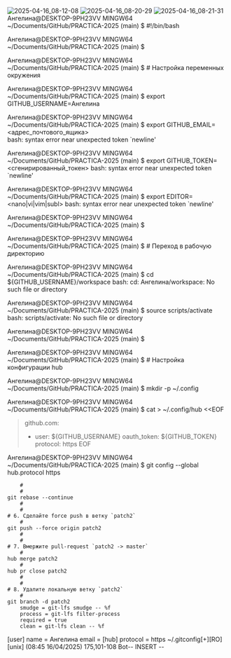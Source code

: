 ![2025-04-16_08-12-08](https://github.com/user-attachments/assets/27d8c453-fa6a-41ae-8664-55778db6a7f2)
![2025-04-16_08-20-29](https://github.com/user-attachments/assets/67756d61-31f7-44ce-9f39-dd5161a2530e)
![2025-04-16_08-21-31](https://github.com/user-attachments/assets/2e2e9298-1167-494a-9190-98dbb10ccdb2)
Ангелина@DESKTOP-9PH23VV MINGW64 ~/Documents/GitHub/PRACTICA-2025 (main)
$ #!/bin/bash

Ангелина@DESKTOP-9PH23VV MINGW64 ~/Documents/GitHub/PRACTICA-2025 (main)
$ 

Ангелина@DESKTOP-9PH23VV MINGW64 ~/Documents/GitHub/PRACTICA-2025 (main)
$ # Настройка переменных окружения

Ангелина@DESKTOP-9PH23VV MINGW64 ~/Documents/GitHub/PRACTICA-2025 (main)
$ export GITHUB_USERNAME=Ангелина

Ангелина@DESKTOP-9PH23VV MINGW64 ~/Documents/GitHub/PRACTICA-2025 (main)
$ export GITHUB_EMAIL=<адрес_почтового_ящика>     
bash: syntax error near unexpected token `newline'

Ангелина@DESKTOP-9PH23VV MINGW64 ~/Documents/GitHub/PRACTICA-2025 (main)
$ export GITHUB_TOKEN=<сгенирированный_токен>
bash: syntax error near unexpected token `newline'

Ангелина@DESKTOP-9PH23VV MINGW64 ~/Documents/GitHub/PRACTICA-2025 (main)
$ export EDITOR=<nano|vi|vim|subl>
bash: syntax error near unexpected token `newline'

Ангелина@DESKTOP-9PH23VV MINGW64 ~/Documents/GitHub/PRACTICA-2025 (main)
$

Ангелина@DESKTOP-9PH23VV MINGW64 ~/Documents/GitHub/PRACTICA-2025 (main)
$ # Переход в рабочую директорию

Ангелина@DESKTOP-9PH23VV MINGW64 ~/Documents/GitHub/PRACTICA-2025 (main)
$ cd ${GITHUB_USERNAME}/workspace
bash: cd: Ангелина/workspace: No such file or directory

Ангелина@DESKTOP-9PH23VV MINGW64 ~/Documents/GitHub/PRACTICA-2025 (main)
$ source scripts/activate
bash: scripts/activate: No such file or directory

Ангелина@DESKTOP-9PH23VV MINGW64 ~/Documents/GitHub/PRACTICA-2025 (main)
$

Ангелина@DESKTOP-9PH23VV MINGW64 ~/Documents/GitHub/PRACTICA-2025 (main)
$ # Настройка конфигурации hub

Ангелина@DESKTOP-9PH23VV MINGW64 ~/Documents/GitHub/PRACTICA-2025 (main)
$ mkdir -p ~/.config

Ангелина@DESKTOP-9PH23VV MINGW64 ~/Documents/GitHub/PRACTICA-2025 (main)
$ cat > ~/.config/hub <<EOF
> github.com:
> - user: ${GITHUB_USERNAME}
>   oauth_token: ${GITHUB_TOKEN}
>   protocol: https
> EOF

Ангелина@DESKTOP-9PH23VV MINGW64 ~/Documents/GitHub/PRACTICA-2025 (main)
$ git config --global hub.protocol https






















        #
        #                                                                              git rebase --continue
        #
        #                                                                              # 6. Сделайте force push в ветку `patch2`        
        #                                                                              git push --force origin patch2
        #
        #                                                                              # 7. Вмержите pull-request `patch2 -> master`    
        #                                                                              hub merge patch2
        #                                                                              hub pr close patch2
        #
        #                                                                              # 8. Удалите локальную ветку `patch2`
        #                                                                              git branch -d patch2
        smudge = git-lfs smudge -- %f
        process = git-lfs filter-process
        required = true
        clean = git-lfs clean -- %f
[user]
        name = Ангелина
        email =
[hub]
        protocol = https
~/.gitconfig[+][RO] [unix] (08:45 16/04/2025)                                                                            175,101-108 Bot-- INSERT --
